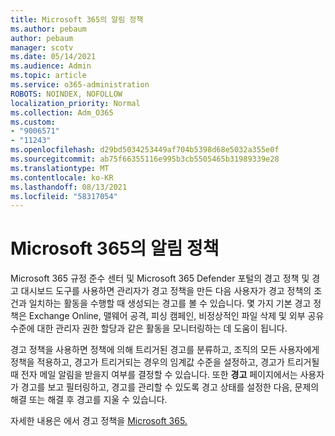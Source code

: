 ```yaml
---
title: Microsoft 365의 알림 정책
ms.author: pebaum
author: pebaum
manager: scotv
ms.date: 05/14/2021
ms.audience: Admin
ms.topic: article
ms.service: o365-administration
ROBOTS: NOINDEX, NOFOLLOW
localization_priority: Normal
ms.collection: Adm_O365
ms.custom:
- "9006571"
- "11243"
ms.openlocfilehash: d29bd5034253449af704b5398d68e5032a355e0f
ms.sourcegitcommit: ab75f66355116e995b3cb5505465b31989339e28
ms.translationtype: MT
ms.contentlocale: ko-KR
ms.lasthandoff: 08/13/2021
ms.locfileid: "58317054"
---
```

# <a name="alert-policies-in-microsoft-365"></a>Microsoft 365의 알림 정책

Microsoft 365 규정 준수 센터 및 Microsoft 365 Defender 포털의 경고 정책 및 경고 대시보드 도구를 사용하면 관리자가 경고 정책을 만든 다음 사용자가 경고 정책의 조건과 일치하는 활동을 수행할 때 생성되는 경고를 볼 수 있습니다. 몇 가지 기본 경고 정책은 Exchange Online, 맬웨어 공격, 피싱 캠페인, 비정상적인 파일 삭제 및 외부 공유 수준에 대한 관리자 권한 할당과 같은 활동을 모니터링하는 데 도움이 됩니다.

경고 정책을 사용하면 정책에 의해 트리거된 경고를 분류하고, 조직의 모든 사용자에게 정책을 적용하고, 경고가 트리거되는 경우의 임계값 수준을 설정하고, 경고가 트리거될 때 전자 메일 알림을 받을지 여부를 결정할 수 있습니다. 또한 **경고** 페이지에서는 사용자가 경고를 보고 필터링하고, 경고를 관리할 수 있도록 경고 상태를 설정한 다음, 문제의 해결 또는 해결 후 경고를 지울 수 있습니다.

자세한 내용은 에서 경고 정책을 [Microsoft 365.](https://docs.microsoft.com/microsoft-365/compliance/alert-policies)
